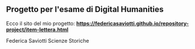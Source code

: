 ## Progetto per l'esame di Digital Humanities
Ecco il sito del mio progetto:
<b>https://federicasaviotti.github.io/repository-project/item-lettera.html</b>

Federica Saviotti
Scienze Storiche 
